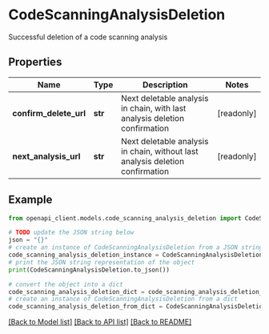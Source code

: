 # CodeScanningAnalysisDeletion

Successful deletion of a code scanning analysis

## Properties

Name | Type | Description | Notes
------------ | ------------- | ------------- | -------------
**confirm_delete_url** | **str** | Next deletable analysis in chain, with last analysis deletion confirmation | [readonly] 
**next_analysis_url** | **str** | Next deletable analysis in chain, without last analysis deletion confirmation | [readonly] 

## Example

```python
from openapi_client.models.code_scanning_analysis_deletion import CodeScanningAnalysisDeletion

# TODO update the JSON string below
json = "{}"
# create an instance of CodeScanningAnalysisDeletion from a JSON string
code_scanning_analysis_deletion_instance = CodeScanningAnalysisDeletion.from_json(json)
# print the JSON string representation of the object
print(CodeScanningAnalysisDeletion.to_json())

# convert the object into a dict
code_scanning_analysis_deletion_dict = code_scanning_analysis_deletion_instance.to_dict()
# create an instance of CodeScanningAnalysisDeletion from a dict
code_scanning_analysis_deletion_from_dict = CodeScanningAnalysisDeletion.from_dict(code_scanning_analysis_deletion_dict)
```
[[Back to Model list]](../README.md#documentation-for-models) [[Back to API list]](../README.md#documentation-for-api-endpoints) [[Back to README]](../README.md)


